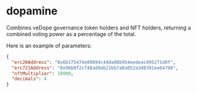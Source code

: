 # dopamine

Combines veDope governance token holders and NFT holders, returning a combined voting power as a percentage of the total.

Here is an example of parameters:

```json
{
  "erc20Address": "0x6b175474e89094c44da98b954eedeac495271d0f",
  "erc721Address": "0x96b0f2cf48ad9ab21bb7a8a052a3d8391ee64798",
  "nftMultiplier": 10000,
  "decimals": 4
}
```
